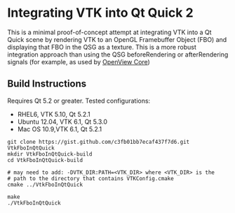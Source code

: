 # Integrating VTK into Qt Quick 2

This is a minimal proof-of-concept attempt at integrating VTK into a Qt Quick
scene by rendering VTK to an OpenGL Framebuffer Object (FBO) and displaying
that FBO in the QSG as a texture. This is a more robust integration approach
than using the QSG beforeRendering or afterRendering signals (for example, as
used by [OpenView Core](https://github.com/Kitware/openview/tree/master/core))

## Build Instructions

Requires Qt 5.2 or greater. Tested configurations:

 * RHEL6, VTK 5.10, Qt 5.2.1
 * Ubuntu 12.04, VTK 6.1, Qt 5.3.0
 * Mac OS 10.9,VTK 6.1, Qt 5.2.1

```Shell
git clone https://gist.github.com/c3fb01bb7ecaf437f7d6.git VtkFboInQtQuick
mkdir VtkFboInQtQuick-build
cd VtkFboInQtQuick-build

# may need to add: -DVTK_DIR:PATH=<VTK_DIR> where <VTK_DIR> is the
# path to the directory that contains VTKConfig.cmake
cmake ../VtkFboInQtQuick

make
./VtkFboInQtQuick
```
